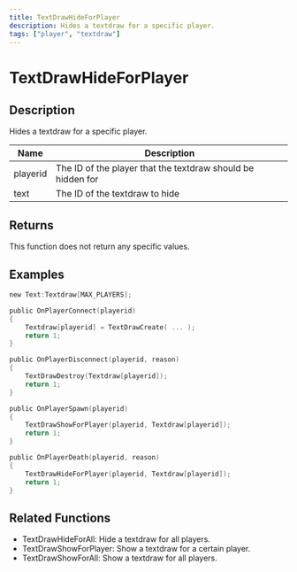 ```yaml
---
title: TextDrawHideForPlayer
description: Hides a textdraw for a specific player.
tags: ["player", "textdraw"]
---
```


# TextDrawHideForPlayer

<TagLinks />

## Description

Hides a textdraw for a specific player.

| Name     | Description                                                 |
| -------- | ----------------------------------------------------------- |
| playerid | The ID of the player that the textdraw should be hidden for |
| text     | The ID of the textdraw to hide                              |

## Returns

This function does not return any specific values.

## Examples

```c
new Text:Textdraw[MAX_PLAYERS];

public OnPlayerConnect(playerid)
{
    Textdraw[playerid] = TextDrawCreate( ... );
    return 1;
}

public OnPlayerDisconnect(playerid, reason)
{
    TextDrawDestroy(Textdraw[playerid]);
    return 1;
}

public OnPlayerSpawn(playerid)
{
    TextDrawShowForPlayer(playerid, Textdraw[playerid]);
    return 1;
}

public OnPlayerDeath(playerid, reason)
{
    TextDrawHideForPlayer(playerid, Textdraw[playerid]);
    return 1;
}
```

## Related Functions

- TextDrawHideForAll: Hide a textdraw for all players.
- TextDrawShowForPlayer: Show a textdraw for a certain player.
- TextDrawShowForAll: Show a textdraw for all players.
